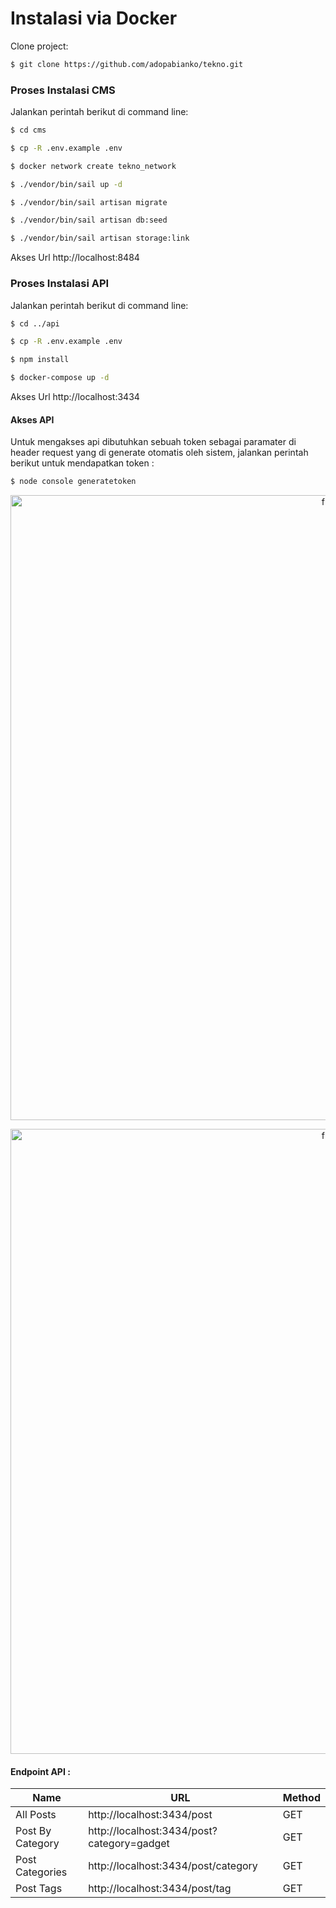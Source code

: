 # Instalasi via Docker

Clone project:
```bash
$ git clone https://github.com/adopabianko/tekno.git
```



### Proses Instalasi CMS

Jalankan perintah berikut di command line:

```bash
$ cd cms
```

```bash
$ cp -R .env.example .env
```

```bash
$ docker network create tekno_network
```

```bash
$ ./vendor/bin/sail up -d
```

```bash
$ ./vendor/bin/sail artisan migrate
```

```bash
$ ./vendor/bin/sail artisan db:seed
```

```bash
$ ./vendor/bin/sail artisan storage:link
```



Akses Url http://localhost:8484



### Proses Instalasi API

Jalankan perintah berikut di command line:

```bash
$ cd ../api
```

```bash
$ cp -R .env.example .env
```

```bash
$ npm install
```

```bash
$ docker-compose up -d
```

Akses Url http://localhost:3434


#### Akses API

Untuk mengakses api dibutuhkan sebuah token sebagai paramater di header request yang di generate otomatis oleh sistem, jalankan perintah berikut untuk mendapatkan token :

```bash
$ node console generatetoken
```

<p align="center">
  <a href="#"><img alt="flip" src="https://user-images.githubusercontent.com/8348927/103527645-421a5080-4eb5-11eb-8281-3a86aa84b5ec.png" width="1000"/></a>
</p>

<p align="center">
  <a href="#"><img alt="flip" src="https://user-images.githubusercontent.com/8348927/103528368-6c204280-4eb6-11eb-9a80-cfe5880a94c1.png" width="1000"/></a>
</p>


#### Endpoint API :

<table>
  <thead>
    <tr>
      	<th>Name</th>
      	<th>URL</th>
      	<th>Method</th>
    </tr>
  </thead>
  <tbody>
    <tr>
        <td>All Posts</td>
      	<td>http://localhost:3434/post</td>
      	<td>GET</td>
    </tr>
      <tr>
     	<td>Post By Category</td>
        <td>http://localhost:3434/post?category=gadget</td>
        <td>GET</td>
      </tr>
      <tr>
        <td>Post Categories</td>
      	<td>http://localhost:3434/post/category</td>
      	<td>GET</td>
    </tr>
      <tr>
        <td>Post Tags</td>
      	<td>http://localhost:3434/post/tag</td>
      	<td>GET</td>
    </tr>
  </tbody>
</table>

